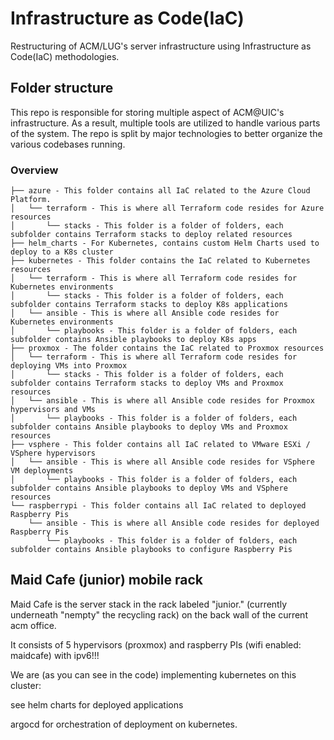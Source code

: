 # Infrastructure as Code(IaC)
Restructuring of ACM/LUG's server infrastructure using Infrastructure as Code(IaC) methodologies.    

## Folder structure

This repo is responsible for storing multiple aspect of ACM@UIC's infrastructure. As a result, multiple tools are utilized to handle various parts of the system.
The repo is split by major technologies to better organize the various codebases running.

### Overview

```
├── azure - This folder contains all IaC related to the Azure Cloud Platform.
│   └── terraform - This is where all Terraform code resides for Azure resources
│       └── stacks - This folder is a folder of folders, each subfolder contains Terraform stacks to deploy related resources
├── helm_charts - For Kubernetes, contains custom Helm Charts used to deploy to a K8s cluster
├── kubernetes - This folder contains the IaC related to Kubernetes resources
│   └── terraform - This is where all Terraform code resides for Kubernetes environments
│       └── stacks - This folder is a folder of folders, each subfolder contains Terraform stacks to deploy K8s applications
│   └── ansible - This is where all Ansible code resides for Kubernetes environments
│       └── playbooks - This folder is a folder of folders, each subfolder contains Ansible playbooks to deploy K8s apps
├── proxmox - The folder contains the IaC related to Proxmox resources
│   └── terraform - This is where all Terraform code resides for deploying VMs into Proxmox
│       └── stacks - This folder is a folder of folders, each subfolder contains Terraform stacks to deploy VMs and Proxmox resources
│   └── ansible - This is where all Ansible code resides for Proxmox hypervisors and VMs
│       └── playbooks - This folder is a folder of folders, each subfolder contains Ansible playbooks to deploy VMs and Proxmox resources
├── vsphere - This folder contains all IaC related to VMware ESXi / VSphere hypervisors
│   └── ansible - This is where all Ansible code resides for VSphere VM deployments
│       └── playbooks - This folder is a folder of folders, each subfolder contains Ansible playbooks to deploy VMs and VSphere resources
└── raspberrypi - This folder contains all IaC related to deployed Raspberry Pis
    └── ansible - This is where all Ansible code resides for deployed Raspberry Pis
        └── playbooks - This folder is a folder of folders, each subfolder contains Ansible playbooks to configure Raspberry Pis
```


## Maid Cafe (junior) mobile rack

Maid Cafe is the server stack in the rack labeled "junior." (currently underneath "nempty" the recycling rack) on the back wall of the current acm office.

It consists of 5 hypervisors (proxmox) and raspberry PIs (wifi enabled: maidcafe) with ipv6!!!

We are (as you can see in the code) implementing kubernetes on this cluster:

  see helm charts for deployed applications

  argocd for orchestration of deployment on kubernetes.
